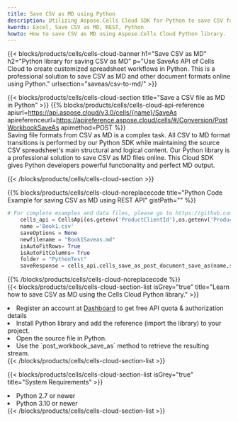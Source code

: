 ```yaml
---
title: Save CSV as MD using Python 
description: Utilizing Aspose.Cells Cloud SDK for Python to save CSV format file as MD format file. 
kwords: Excel, Save CSV as MD, REST, Python
howto: How to save CSV as MD using Aspose.Cells Cloud Python library.
---
```



{{< blocks/products/cells/cells-cloud-banner h1="Save CSV as MD" h2="Python library for saving CSV as MD" p="Use SaveAs API of Cells Cloud to create customized spreadsheet workflows in Python. This is a professional solution to save CSV as MD and other document formats online using Python." urlsection="saveas/csv-to-md/" >}}

{{< blocks/products/cells/cells-cloud-section  title="Save a CSV file as MD in Python" >}}
{{% blocks/products/cells/cells-cloud-api-reference  apiurl=https://api.aspose.cloud/v3.0/cells/{name}/SaveAs  apireferenceurl=https://apireference.aspose.cloud/cells/#/Conversion/PostWorkbookSaveAs  apimethod=POST %}}
<br/>
Saving file formats from CSV as MD is a complex task. All CSV to MD format transitions is performed by our Python SDK while maintaining the source CSV spreadsheet's main structural and logical content. Our Python library is a professional solution to save CSV as MD files online. This Cloud SDK gives Python developers powerful functionality and perfect MD output.

{{< /blocks/products/cells/cells-cloud-section >}}

{{% blocks/products/cells/cells-cloud-noreplacecode title="Python Code Example for saving CSV as MD using REST API" gistPath="" %}}
  
```python
# For complete examples and data files, please go to https://github.com/aspose-cells-cloud/aspose-cells-cloud-python/
    cells_api = CellsApi(os.getenv('ProductClientId'),os.getenv('ProductClientSecret'))
    name ='Book1.csv'    
    saveOptions = None
    newfilename = "Book1Saveas.md"
    isAutoFitRows= True
    isAutoFitColumns= True
    folder = "PythonTest"
    saveResponse = cells_api.cells_save_as_post_document_save_as(name,save_options=saveOptions, newfilename=(folder +'/' + newfilename),folder=folder)
```
  
{{% /blocks/products/cells/cells-cloud-noreplacecode  %}}
<br/>
{{< blocks/products/cells/cells-cloud-section-list isGrey="true"  title="Learn how to save CSV as MD using the Cells Cloud Python library." >}}
<li>Register an account at <a href="https://dashboard.aspose.cloud/">Dashboard</a> to get free API quota & authorization details</li>
<li>Install Python library and add the reference (import the library) to your project.</li>
<li>Open the source file in Python.</li>
<li>Use the `post_workbook_save_as` method to retrieve the resulting stream.</li>
{{< /blocks/products/cells/cells-cloud-section-list >}}

{{< blocks/products/cells/cells-cloud-section-list isGrey="true"  title="System Requirements" >}}
<li>Python 2.7 or newer</li>
<li>Python 3.10 or newer</li>
{{< /blocks/products/cells/cells-cloud-section-list >}}
